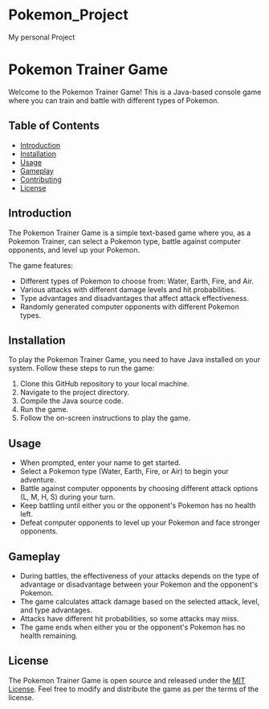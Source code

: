 # Pokemon_Project
My personal Project
# Pokemon Trainer Game

Welcome to the Pokemon Trainer Game! This is a Java-based console game where you can train and battle with different types of Pokemon.

## Table of Contents
- [Introduction](#introduction)
- [Installation](#installation)
- [Usage](#usage)
- [Gameplay](#gameplay)
- [Contributing](#contributing)
- [License](#license)

## Introduction

The Pokemon Trainer Game is a simple text-based game where you, as a Pokemon Trainer, can select a Pokemon type, battle against computer opponents, and level up your Pokemon.

The game features:
- Different types of Pokemon to choose from: Water, Earth, Fire, and Air.
- Various attacks with different damage levels and hit probabilities.
- Type advantages and disadvantages that affect attack effectiveness.
- Randomly generated computer opponents with different Pokemon types.

## Installation

To play the Pokemon Trainer Game, you need to have Java installed on your system. Follow these steps to run the game:

1. Clone this GitHub repository to your local machine.
2. Navigate to the project directory.
3. Compile the Java source code.
4. Run the game.
5. Follow the on-screen instructions to play the game.

## Usage

- When prompted, enter your name to get started.
- Select a Pokemon type (Water, Earth, Fire, or Air) to begin your adventure.
- Battle against computer opponents by choosing different attack options (L, M, H, S) during your turn.
- Keep battling until either you or the opponent's Pokemon has no health left.
- Defeat computer opponents to level up your Pokemon and face stronger opponents.

## Gameplay

- During battles, the effectiveness of your attacks depends on the type of advantage or disadvantage between your Pokemon and the opponent's Pokemon.
- The game calculates attack damage based on the selected attack, level, and type advantages.
- Attacks have different hit probabilities, so some attacks may miss.
- The game ends when either you or the opponent's Pokemon has no health remaining.

## License

The Pokemon Trainer Game is open source and released under the [MIT License](LICENSE). Feel free to modify and distribute the game as per the terms of the license.



